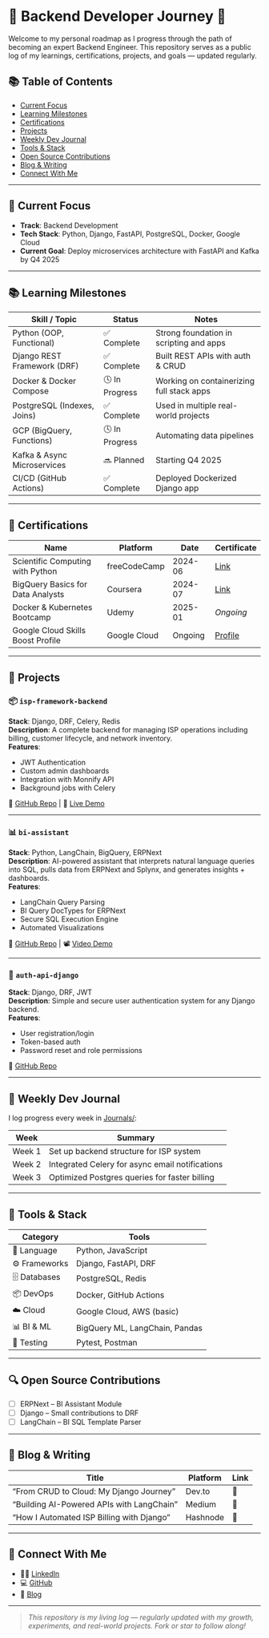 # 🧠 Backend Developer Journey 🚀

Welcome to my personal roadmap as I progress through the path of becoming an expert Backend Engineer. This repository serves as a public log of my learnings, certifications, projects, and goals — updated regularly.

## 📚 Table of Contents
- [Current Focus](#https://github.com/TIJANI0826#-current-focus)
- [Learning Milestones](#learning-milestones)
- [Certifications](#certifications)
- [Projects](#projects)
- [Weekly Dev Journal](#weekly-dev-journal)
- [Tools & Stack](#tools--stack)
- [Open Source Contributions](#open-source-contributions)
- [Blog & Writing](#blog--writing)
- [Connect With Me](#connect-with-me)


---

## 🎯 Current Focus
- **Track**: Backend Development
- **Tech Stack**: Python, Django, FastAPI, PostgreSQL, Docker, Google Cloud
- **Current Goal**: Deploy microservices architecture with FastAPI and Kafka by Q4 2025

---

## 📚 Learning Milestones

| Skill / Topic                     | Status       | Notes                                     |
|----------------------------------|--------------|-------------------------------------------|
| Python (OOP, Functional)         | ✅ Complete   | Strong foundation in scripting and apps   |
| Django REST Framework (DRF)      | ✅ Complete   | Built REST APIs with auth & CRUD          |
| Docker & Docker Compose          | 🕓 In Progress | Working on containerizing full stack apps |
| PostgreSQL (Indexes, Joins)      | ✅ Complete   | Used in multiple real-world projects      |
| GCP (BigQuery, Functions)        | 🕓 In Progress | Automating data pipelines                 |
| Kafka & Async Microservices      | 🔜 Planned    | Starting Q4 2025                          |
| CI/CD (GitHub Actions)           | ✅ Complete   | Deployed Dockerized Django app            |

---

## 📜 Certifications

| Name                                                       | Platform         | Date       | Certificate |
|------------------------------------------------------------|------------------|------------|-------------|
| Scientific Computing with Python                           | freeCodeCamp     | 2024-06    | [Link](https://www.freecodecamp.org/certification/tijaniibrahim/scientific-computing-with-python-v7) |
| BigQuery Basics for Data Analysts                          | Coursera         | 2024-07    | [Link](https://coursera.org/verify/HDRDP4M3ESJB) |
| Docker & Kubernetes Bootcamp                               | Udemy            | 2025-01    | *Ongoing*   |
| Google Cloud Skills Boost Profile                          | Google Cloud     | Ongoing    | [Profile](https://www.cloudskillsboost.google/public_profiles/95d7e49b-73c0-4f47-a348-b95dc369070c) |

---

## 💼 Projects

### 📦 `isp-framework-backend`  
**Stack**: Django, DRF, Celery, Redis  
**Description**: A complete backend for managing ISP operations including billing, customer lifecycle, and network inventory.  
**Features**:
- JWT Authentication
- Custom admin dashboards
- Integration with Monnify API
- Background jobs with Celery

🔗 [GitHub Repo](#) | 🚀 [Live Demo](#)

---

### 📊 `bi-assistant`  
**Stack**: Python, LangChain, BigQuery, ERPNext  
**Description**: AI-powered assistant that interprets natural language queries into SQL, pulls data from ERPNext and Splynx, and generates insights + dashboards.  
**Features**:
- LangChain Query Parsing
- BI Query DocTypes for ERPNext
- Secure SQL Execution Engine
- Automated Visualizations

🔗 [GitHub Repo](#) | 📽 [Video Demo](#)

---

### 🔐 `auth-api-django`  
**Stack**: Django, DRF, JWT  
**Description**: Simple and secure user authentication system for any Django backend.  
**Features**:
- User registration/login
- Token-based auth
- Password reset and role permissions

🔗 [GitHub Repo](#)

---

## 📆 Weekly Dev Journal

I log progress every week in [Journals/](./journals):

| Week | Summary                              |
|------|--------------------------------------|
| Week 1 | Set up backend structure for ISP system |
| Week 2 | Integrated Celery for async email notifications |
| Week 3 | Optimized Postgres queries for faster billing |

---

## 🧰 Tools & Stack

| Category         | Tools                          |
|------------------|-------------------------------|
| 🐍 Language       | Python, JavaScript             |
| ⚙️ Frameworks     | Django, FastAPI, DRF           |
| 🗄️ Databases      | PostgreSQL, Redis              |
| 📦 DevOps         | Docker, GitHub Actions         |
| ☁️ Cloud          | Google Cloud, AWS (basic)      |
| 📊 BI & ML        | BigQuery ML, LangChain, Pandas |
| 🧪 Testing        | Pytest, Postman                |

---

## 🔍 Open Source Contributions

- [ ] ERPNext – BI Assistant Module
- [ ] Django – Small contributions to DRF
- [ ] LangChain – BI SQL Template Parser

---

## 🧵 Blog & Writing

| Title                                 | Platform   | Link |
|---------------------------------------|------------|------|
| “From CRUD to Cloud: My Django Journey” | Dev.to     | 🔗 |
| “Building AI-Powered APIs with LangChain” | Medium | 🔗 |
| “How I Automated ISP Billing with Django” | Hashnode  | 🔗 |

---

## 💬 Connect With Me

- 🧑‍💼 [LinkedIn](https://linkedin.com/in/tijaniibrahim)
- 💻 [GitHub](https://github.com/TIJANI0826)
- 📝 [Blog](https://dev.to/yourusername)

---

> *This repository is my living log — regularly updated with my growth, experiments, and real-world projects. Fork or star to follow along!*

